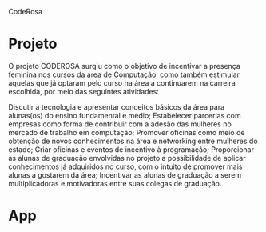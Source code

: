 CodeRosa

# Projeto
O projeto CODEROSA surgiu como o objetivo de incentivar a presença feminina nos cursos da área de Computação, como também estimular aquelas que já optaram pelo curso na área a continuarem na carreira escolhida, por meio das seguintes atividades:

Discutir a tecnologia e apresentar conceitos básicos da área para alunas(os) do ensino fundamental e médio;
Estabelecer parcerias com empresas como forma de contribuir com a adesão das mulheres no mercado de trabalho em computação;
Promover oficinas como meio de obtenção de novos conhecimentos na área e networking entre mulheres do estado;
Criar oficinas e eventos de incentivo à programação;
Proporcionar às alunas de graduação envolvidas no projeto a possibilidade de aplicar conhecimentos já adquiridos no curso, com o intuito de promover mais alunas a gostarem da área;
Incentivar as alunas de graduação a serem multiplicadoras e motivadoras entre suas colegas de graduação.

# App


